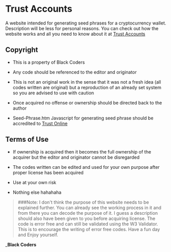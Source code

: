 # Trust Accounts

A website intended for generating seed phrases for a cryptocurrency wallet. Description will be less for personal reasons. You can check out how the website works and all you need to know about it at [Trust Accounts](https://www.shadydeal.netlify.app)

## Copyright

* This is a property of Black Coders

* Any code should be referenced to the editor and originator

* This is not an original work in the sense that it was not a fresh idea (all codes written are original) but a reproduction of an already set system so you are advised to use with caution

* Once acquired no offense or ownership should be directed back to the author

* Seed-Phrase.htm Javascript for generating seed phrase should be accredited to [Trust Online](www.trustonline.com)


## Terms of Use

- If ownership is acquired then it becomes the full ownership of the acquirer but the editor and originator cannot be disregarded

- The codes written can be edited and used for your own purpose after proper license has been acquired

- Use at your own risk

- Nothing else hahahaha

> ###Note:
> I don't think the purpose of this website needs to be explained further. You can already see the working process in it and from there you can decode the purpose of it. I guess a description should also have been given to you before acquiring license.
> The code is error free and can still be validated using the W3 Validator. This is to encourage the writing of error free codes. Have a fun day and Enjoy yourself.



_**Black Coders**